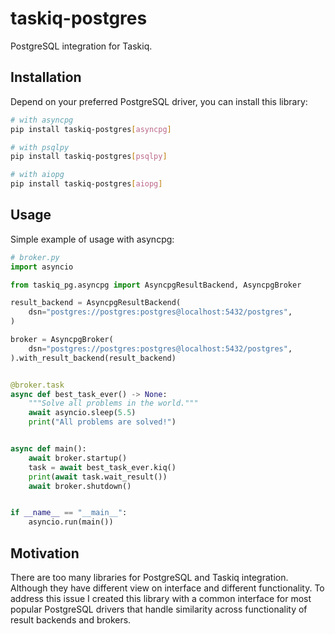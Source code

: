 # taskiq-postgres

PostgreSQL integration for Taskiq.

## Installation

Depend on your preferred PostgreSQL driver, you can install this library:

```bash
# with asyncpg
pip install taskiq-postgres[asyncpg]

# with psqlpy
pip install taskiq-postgres[psqlpy]

# with aiopg
pip install taskiq-postgres[aiopg]
```

## Usage

Simple example of usage with asyncpg:

```python
# broker.py
import asyncio

from taskiq_pg.asyncpg import AsyncpgResultBackend, AsyncpgBroker

result_backend = AsyncpgResultBackend(
    dsn="postgres://postgres:postgres@localhost:5432/postgres",
)

broker = AsyncpgBroker(
    dsn="postgres://postgres:postgres@localhost:5432/postgres",
).with_result_backend(result_backend)


@broker.task
async def best_task_ever() -> None:
    """Solve all problems in the world."""
    await asyncio.sleep(5.5)
    print("All problems are solved!")


async def main():
    await broker.startup()
    task = await best_task_ever.kiq()
    print(await task.wait_result())
    await broker.shutdown()


if __name__ == "__main__":
    asyncio.run(main())
```


## Motivation

There are too many libraries for PostgreSQL and Taskiq integration. Although they have different view on interface and different functionality. 
To address this issue I created this library with a common interface for most popular PostgreSQL drivers that handle similarity across functionality of result backends and brokers.
